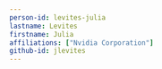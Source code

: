 ```yaml
---
person-id: levites-julia
lastname: Levites
firstname: Julia
affiliations: ["Nvidia Corporation"]
github-id: jlevites
---
```

